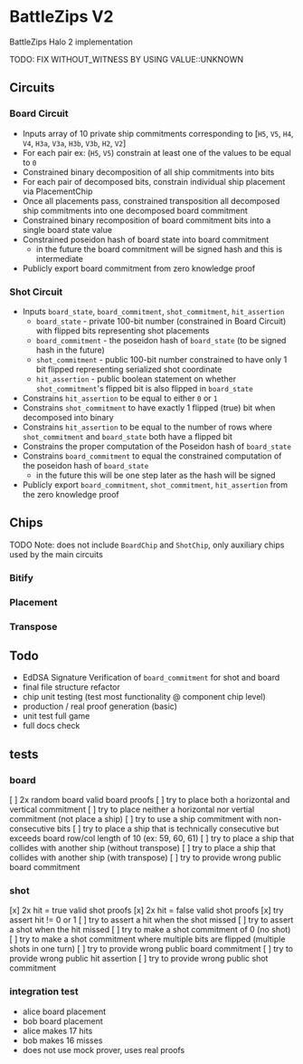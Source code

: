# BattleZips V2
BattleZips Halo 2 implementation

TODO: FIX WITHOUT_WITNESS BY USING VALUE::UNKNOWN


## Circuits

### Board Circuit
  - Inputs array of 10 private ship commitments corresponding to [`H5`, `V5`, `H4`, `V4`, `H3a`, `V3a`, `H3b`, `V3b`, `H2`, `V2`]
  - For each pair ex: (`H5`, `V5`) constrain at least one of the values to be equal to `0`
  - Constrained binary decomposition of all ship commitments into bits
  - For each pair of decomposed bits, constrain individual ship placement via PlacementChip
  - Once all placements pass, constrained transposition all decomposed ship commitments into one decomposed board commitment
  - Constrained binary recomposition of board commitment bits into a single board state value
  - Constrained poseidon hash of board state into board commitment
    - in the future the board commitment will be signed hash and this is intermediate
  - Publicly export board commitment from zero knowledge proof

### Shot Circuit
  - Inputs `board_state`, `board_commitment`, `shot_commitment`, `hit_assertion`
     - `board_state` - private 100-bit number (constrained in Board Circuit) with flipped bits representing shot placements
     - `board_commitment` - the poseidon hash of `board_state` (to be signed hash in the future)
     - `shot_commitment` - public 100-bit number constrained to have only 1 bit flipped representing serialized shot coordinate
     - `hit_assertion` - public boolean statement on whether `shot_commitment`'s flipped bit is also flipped in `board_state`
  - Constrains `hit_assertion` to be equal to either `0` or `1`
  - Constrains `shot_commitment` to have exactly 1 flipped (true) bit when decomposed into binary
  - Constrains `hit_assertion` to be equal to the number of rows where `shot_commitment` and `board_state` both have a flipped bit
  - Constrains the proper computation of the Poseidon hash of `board_state`
  - Constrains `board_commitment` to equal the constrained computation of the poseidon hash of `board_state`
    - in the future this will be one step later as the hash will be signed
  - Publicly export `board_commitment`, `shot_commitment`, `hit_assertion` from the zero knowledge proof

## Chips
TODO
Note: does not include `BoardChip` and `ShotChip`, only auxiliary chips used by the main circuits

### Bitify

### Placement

### Transpose

## Todo
 - EdDSA Signature Verification of `board_commitment` for shot and board
 - final file structure refactor
 - chip unit testing (test most functionality @ component chip level)
 - production / real proof generation (basic)
 - unit test full game
 - full docs check


## tests

### board
 [ ] 2x random board valid board proofs
 [ ] try to place both a horizontal and vertical commitment
 [ ] try to place neither a horizontal nor vertial commitment (not place a ship)
 [ ] try to use a ship commitment with non-consecutive bits
 [ ] try to place a ship that is technically consecutive but exceeds board row/col length of 10 (ex: 59, 60, 61)
 [ ] try to place a ship that collides with another ship (without transpose)
 [ ] try to place a ship that collides with another ship (with transpose)
 [ ] try to provide wrong public board commitment

### shot
 [x] 2x hit = true valid shot proofs
 [x] 2x hit = false valid shot proofs
 [x] try assert hit != 0 or 1
 [ ] try to assert a hit when the shot missed
 [ ] try to assert a shot when the hit missed
 [ ] try to make a shot commitment of 0 (no shot)
 [ ] try to make a shot commitment where multiple bits are flipped (multiple shots in one turn)
 [ ] try to provide wrong public board commitment
 [ ] try to provide wrong public hit assertion
 [ ] try to provide wrong public shot commitment

### integration test
 - alice board placement
 - bob board placement
 - alice makes 17 hits
 - bob makes 16 misses
 - does not use mock prover, uses real proofs